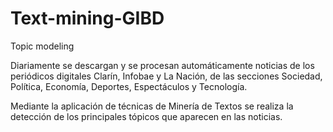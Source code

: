 # Text-mining-GIBD
Topic modeling   

Diariamente se descargan y se procesan automáticamente noticias de los periódicos digitales Clarín, Infobae y La Nación, de las secciones Sociedad, Política, Economía, Deportes, Espectáculos y Tecnología.  

Mediante la aplicación de técnicas de Minería de Textos se realiza la detección de los principales tópicos que aparecen en las noticias.
